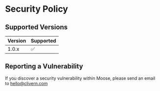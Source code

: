 # Security Policy

## Supported Versions

| Version | Supported          |
| ------- | ------------------ |
| 1.0.x   | :white_check_mark: |

## Reporting a Vulnerability

If you discover a security vulnerability within Moose, please send an email to [hello@clivern.com](mailto:hello@clivern.com)
